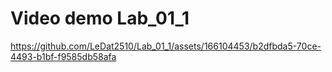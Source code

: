 # Video demo Lab_01_1
https://github.com/LeDat2510/Lab_01_1/assets/166104453/b2dfbda5-70ce-4493-b1bf-f9585db58afa

